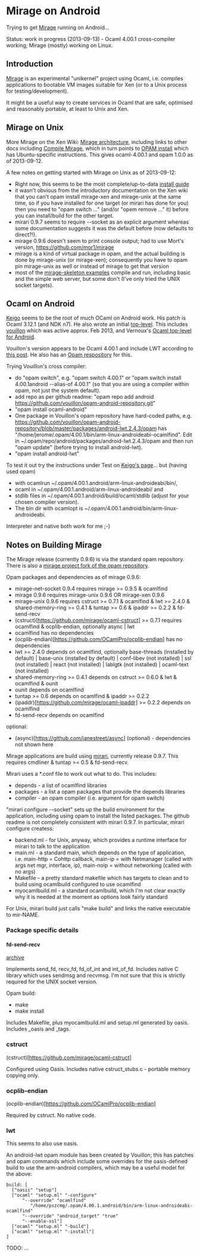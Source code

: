 # Mirage on Android

Trying to get [Mirage](http://openmirage.org) running on Android...

Status: work in progress (2013-09-13) - Ocaml 4.00.1 cross-compiler working; Mirage (mostly) working on Linux.

## Introduction

[Mirage](http://openmirage.org/) is an experimental "unikernel" project using Ocaml, i.e. compiles applications to bootable VM images suitable for Xen (or to a Unix process for testing/development).

It might be a useful way to create services in Ocaml that are safe, optimised and reasonably portable, at least to Unix and Xen.

## Mirage on Unix

More Mirage on the Xen Wiki: [Mirage architecture](http://wiki.xenproject.org/wiki/Mirage_architecture), including links to other docs including [Compile Mirage](http://wiki.xenproject.org/wiki/Compile_Mirage), which in turn points to [OPAM install](http://opam.ocamlpro.com/doc/Quick_Install.html) which has Ubuntu-specific instructions. This gives ocaml-4.00.1 and opam 1.0.0 as of 2013-09-12. 

A few notes on getting started with Mirage on Unix as of 2013-09-12:

* Right now, this seems to be the most complete/up-to-data [install guide](http://openmirage.org/wiki/install)
* it wasn't obvious from the introductory documentation on the Xen wiki that you can't opam install mirage-xen and mirage-unix at the same time, so if you have installed for one target (or mirari has done for you) then you need to "opam switch ..." (and/or "opem remove ..." it) before you can install/build for the other target.
* mirari 0.9.7 seems to require --socket as an explicit argument whereas some documentation suggests it was the default before (now defaults to direct?!).
* mirage 0.9.6 doesn't seem to print console output; had to use Mort's version, https://github.com/mor1/mirage
* mirage is a kind of virtual package in opam, and the actual building is done by mirage-unix (or mirage-xen); consequently you have to opam pin mirage-unix as well or instead of mirage to get that version
* most of the [mirage-skeleton examples](https://github.com/mirage/mirage-skeleton) compile and run, including basic and the simple web server, but some don't (I've only tried the UNIX socket targets).

## Ocaml on Android 

[Keigo](https://sites.google.com/site/keigoattic/ocaml-on-android) seems to be the root of much OCaml on Android work. His patch is Ocaml 3.12.1 (and NDK n7). He also wrote an initial [top-level](https://bitbucket.org/keigoi/ocaml-toplevel-android/src). This includes [vouillon](https://github.com/vouillon/ocaml-android) which was active approx. Feb 2013, and Vernoux's [Ocaml top-level for Android](https://play.google.com/store/apps/details?id=fr.vernoux.ocaml&hl=en). 

Vouillon's version appears to be Ocaml 4.00.1 and include LWT according to [this post](https://sympa.inria.fr/sympa/arc/caml-list/2013-01/msg00173.html). He also has an [Opam respository](https://github.com/vouillon/opam-android-repository/) for this.

Trying Vouillon's cross compiler:

* do "opam switch", e.g. "opam switch 4.00.1" or "opam switch install 4.00.1android --alias-of 4.00.1" (so that you are using a compiler within opam, not just the system default).
* add repo as per github readme: "opam repo add android https://github.com/vouillon/opam-android-repository.git"
* "opam install ocaml-android"
* One package in Vouillon's opam repository have hard-coded paths, e.g. https://github.com/vouillon/opam-android-repository/blob/master/packages/android-lwt.2.4.3/opam has "/home/jerome/.opam/4.00.1/bin/arm-linux-androideabi-ocamlfind". Edit in ~/.opam/repo/android/packages/android-lwt.2.4.3/opam and then run "opam update" (before trying to install android-lwt).
* "opam install android-lwt"

To test it out try the instructions under Test on [Keigo's page](https://sites.google.com/site/keigoattic/ocaml-on-android)... but (having used opam) 

* with ocamlrun ~/.opam/4.00.1.android/arm-linux-androideabi/bin/, 
* ocaml in ~/.opam/4.00.1.android/arm-linux-androideabi/ and 
* stdlib files in ~/.opam/4.00.1.android/build/ocaml/stdlib (adjust for your chosen compiler version).
* The bin dir with ocamlopt is ~/.opam/4.00.1.android/bin/arm-linux-androideabi.

Interpreter and native both work for me ;-)

## Notes on Building Mirage

The Mirage release (currently 0.9.6) is via the standard opam repository. There is also a [mirage project fork of the opam repository](https://github.com/mirage/opam-repository).

Opam packages and dependencies as of mirage 0.9.6:

* mirage-net-socket 0.9.4 requires mirage >= 0.9.5 & ocamlfind
* mirage 0.9.6 requires mirage-unix 0.9.6 OR mirage-xen 0.9.6
* mirage-unix 0.9.6 requires cstruct >= 0.7.1 & ocamlfind & lwt >= 2.4.0 & shared-memory-ring >= 0.4.1 & tuntap >= 0.6 & ipaddr >= 0.2.2 & fd-send-recv
* (cstruct)[https://github.com/mirage/ocaml-cstruct] >= 0.7.1 requires ocamlfind & ocplib-endian, optionally async | lwt
* ocamlfind has no dependencies
* (ocplib-endian)[https://github.com/OCamlPro/ocplib-endian] has no dependencies
* lwt >= 2.4.0 depends on ocamlfind, optionally base-threads (installed by default) | base-unix (installed by default) | conf-libev (not installed) | ssl (not installed) | react (not installed) | lablgtk (not installed) | ocaml-text (not installed)
* shared-memory-ring >= 0.4.1 depends on cstruct >= 0.6.0 & lwt & ocamlfind & ounit
* ounit depends on ocamlfind
* tuntap >= 0.6 depends on ocamlfind & ipaddr >= 0.2.2
* (ipaddr)[https://github.com/mirage/ocaml-ipaddr] >= 0.2.2 depends on ocamlfind
* fd-send-recv depends on ocamlfind

optional:

* (async)[https://github.com/janestreet/async] (optional) - dependencies not shown here

Mirage applications are build using [mirari](https://github.com/mirage/mirari), currently release 0.9.7. This requires cmdliner & tuntap >= 0.5 & fd-send-recv.

Mirari uses a *.conf file to work out what to do. This includes:

* depends - a list of ocamlfind libraries
* packages - a list a opam packages that provide the depends libraries
* compiler - an opam compiler (i.e. argument for opam switch)

"mirari configure --socket" sets up the build environment for the application, including using opam to install the listed packages. The github readme is not completely consistent with mirari 0.9.7. In particular, mirari configure createss:

* backend.ml - for Unix, anyway, which provides a runtime interface for mirari to talk to the application
* main.ml - a standard main, which depends on the type of application, i.e. main-http = Cohttp callback, main-ip = with Netmanager (called with args net mgr, interface, ip), main-noip = without networking (called with no args) 
* Makefile - a pretty standard makefile which has targets to clean and to build using ocamlbuild configured to use ocamlfind  
* myocamlbuild.ml - a standard ocamlbuild, which I'm not clear exactly why it is needed at the moment as options look fairly standard

For Unix, mirari build just calls "make build" and links the native executable to mir-NAME. 

### Package specific details

#### fd-send-recv

[archive]("https://github.com/xen-org/ocaml-fd-send-recv/archive/ocaml-fd-send-recv-1.0.1.tar.gz")

Implements send_fd, recv_fd, fd_of_int and int_of_fd. Includes native C library which uses sendmsg and recvmsg. I'm not sure that this is strictly required for the UNIX socket version. 

Opam build:
* make
* make install

Includes Makefile, plus myocamlbuild.ml and setup.ml generated by oasis. Includes _oasis and _tags.

### cstruct

(cstruct)[https://github.com/mirage/ocaml-cstruct] 

Configured using Oasis. Includes native cstruct_stubs.c - portable memory copying only.

### ocplib-endian

(ocplib-endian)[https://github.com/OCamlPro/ocplib-endian] 

Required by cstruct. No native code.

### lwt

This seems to also use oasis.

An android-lwt opam module has been created by Vouillon; this has patches and opam commands which include some overrides for the oasis-defined build to use the arm-android compilers, which may be a useful model for the above:
 
	build: [
	  ["oasis" "setup"]
	  ["ocaml" "setup.ml" "-configure"
	      "--override" "ocamlfind"
	         "/home/pszcmg/.opam/4.00.1.android/bin/arm-linux-androideabi-ocamlfind"
	      "--override" "android_target" "true"
	      "--enable-ssl"]
	  ["ocaml" "setup.ml" "-build"]
	  ["ocaml" "setup.ml" "-install"]
	]

TODO: ...
